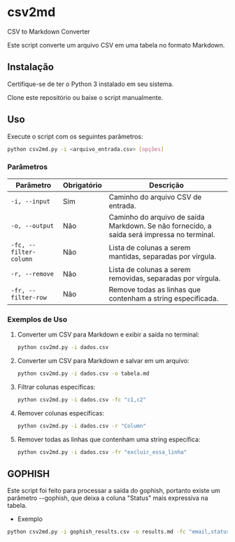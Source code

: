 # csv2md
CSV to Markdown Converter

Este script converte um arquivo CSV em uma tabela no formato Markdown.

## Instalação

Certifique-se de ter o Python 3 instalado em seu sistema.

Clone este repositório ou baixe o script manualmente.

## Uso

Execute o script com os seguintes parâmetros:

```sh
python csv2md.py -i <arquivo_entrada.csv> [opções]
```

### Parâmetros

| Parâmetro              | Obrigatório | Descrição |
|------------------------|------------|-----------|
| `-i, --input`         | Sim        | Caminho do arquivo CSV de entrada. |
| `-o, --output`        | Não        | Caminho do arquivo de saída Markdown. Se não fornecido, a saída será impressa no terminal. |
| `-fc, --filter-column` | Não        | Lista de colunas a serem mantidas, separadas por vírgula. |
| `-r, --remove`        | Não        | Lista de colunas a serem removidas, separadas por vírgula. |
| `-fr, --filter-row`   | Não        | Remove todas as linhas que contenham a string especificada. |

### Exemplos de Uso

1. Converter um CSV para Markdown e exibir a saída no terminal:
   ```sh
   python csv2md.py -i dados.csv
   ```

2. Converter um CSV para Markdown e salvar em um arquivo:
   ```sh
   python csv2md.py -i dados.csv -o tabela.md
   ```

3. Filtrar colunas específicas:
   ```sh
   python csv2md.py -i dados.csv -fc "c1,c2"
   ```

4. Remover colunas específicas:
   ```sh
   python csv2md.py -i dados.csv -r "Column"
   ```

6. Remover todas as linhas que contenham uma string específica:
   ```sh
   python csv2md.py -i dados.csv -fr "excluir_essa_linha"
   ```
## GOPHISH

Este script foi feito para processar a saída do gophish, portanto existe um parâmetro --gophish, que deixa a coluna "Status" mais expressiva na tabela.

- Exemplo
```sh
python csv2md.py -i gophish_results.csv -o results.md -fc "email,status" -fr "Email Sent" --gophish
```
